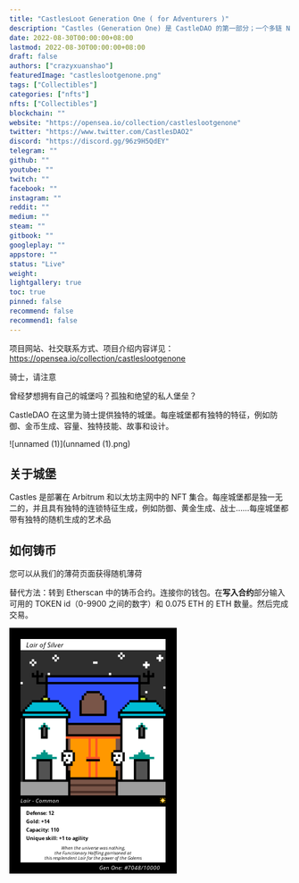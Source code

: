 ```yaml
---
title: "CastlesLoot Generation One ( for Adventurers )"
description: "Castles (Generation One) 是 CastleDAO 的第一部分；一个多链 NFT 收藏和游戏系统，您可以在其中与您的城堡和战士战斗。"
date: 2022-08-30T00:00:00+08:00
lastmod: 2022-08-30T00:00:00+08:00
draft: false
authors: ["crazyxuanshao"]
featuredImage: "castleslootgenone.png"
tags: ["Collectibles"]
categories: ["nfts"]
nfts: ["Collectibles"]
blockchain: ""
website: "https://opensea.io/collection/castleslootgenone"
twitter: "https://www.twitter.com/CastlesDAO2"
discord: "https://discord.gg/96z9H5QdEY"
telegram: ""
github: ""
youtube: ""
twitch: ""
facebook: ""
instagram: ""
reddit: ""
medium: ""
steam: ""
gitbook: ""
googleplay: ""
appstore: ""
status: "Live"
weight: 
lightgallery: true
toc: true
pinned: false
recommend: false
recommend1: false
---
```

项目网站、社交联系方式、项目介绍内容详见：https://opensea.io/collection/castleslootgenone



骑士，请注意

曾经梦想拥有自己的城堡吗？孤独和绝望的私人堡垒？

CastleDAO 在这里为骑士提供独特的城堡。每座城堡都有独特的特征，例如防御、金币生成、容量、独特技能、故事和设计。

![unnamed (1)](unnamed (1).png)

## 关于城堡

Castles 是部署在 Arbitrum 和以太坊主网中的 NFT 集合。每座城堡都是独一无二的，并且具有独特的连锁特征生成，例如防御、黄金生成、战士……每座城堡都带有独特的随机生成的艺术品

## 如何铸币

您可以从我们的薄荷页面获得随机薄荷

替代方法：转到 Etherscan 中的铸币合约。连接你的钱包。在**写入合约**部分输入可用的 TOKEN id（0-9900 之间的数字）和 0.075 ETH 的 ETH 数量。然后完成交易。



![unnamed](unnamed.png)